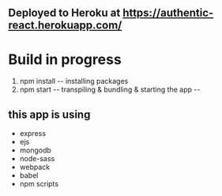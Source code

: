 Deployed to Heroku at 
https://authentic-react.herokuapp.com/
--

# Build in progress
1. npm install -- installing packages
2. npm start -- transpiling & bundling & starting the app
--

this app is using
--

* express
* ejs
* mongodb
* node-sass
* webpack
* babel
* npm scripts



